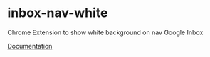inbox-nav-white
===============================

Chrome Extension to show white background on nav Google Inbox

[Documentation](http://developer.chrome.com/extensions/getstarted.html)
